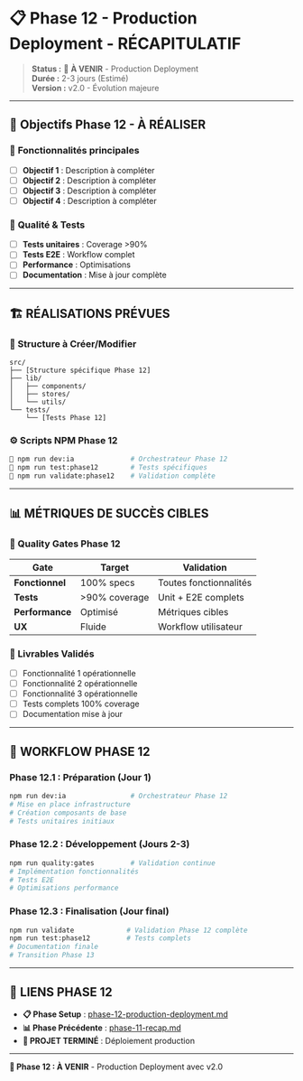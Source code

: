 # 📋 Phase 12 - Production Deployment - RÉCAPITULATIF

> **Status :** 🔄 **À VENIR** - Production Deployment  
> **Durée :** 2-3 jours (Estimé)  
> **Version :** v2.0 - Évolution majeure

---

## 🎯 **Objectifs Phase 12 - À RÉALISER**

### 🎯 **Fonctionnalités principales**

- [ ] **Objectif 1** : Description à compléter
- [ ] **Objectif 2** : Description à compléter
- [ ] **Objectif 3** : Description à compléter
- [ ] **Objectif 4** : Description à compléter

### 🎯 **Qualité & Tests**

- [ ] **Tests unitaires** : Coverage >90%
- [ ] **Tests E2E** : Workflow complet
- [ ] **Performance** : Optimisations
- [ ] **Documentation** : Mise à jour complète

---

## 🏗️ **RÉALISATIONS PRÉVUES**

### **📁 Structure à Créer/Modifier**

```
src/
├── [Structure spécifique Phase 12]
├── lib/
│   ├── components/
│   ├── stores/
│   └── utils/
└── tests/
    └── [Tests Phase 12]
```

### **⚙️ Scripts NPM Phase 12**

```bash
🎯 npm run dev:ia              # Orchestrateur Phase 12
🎯 npm run test:phase12        # Tests spécifiques
🎯 npm run validate:phase12    # Validation complète
```

---

## 📊 **MÉTRIQUES DE SUCCÈS CIBLES**

### **🎯 Quality Gates Phase 12**

| Gate            | Target        | Validation             |
| --------------- | ------------- | ---------------------- |
| **Fonctionnel** | 100% specs    | Toutes fonctionnalités |
| **Tests**       | >90% coverage | Unit + E2E complets    |
| **Performance** | Optimisé      | Métriques cibles       |
| **UX**          | Fluide        | Workflow utilisateur   |

### **🎯 Livrables Validés**

- [ ] Fonctionnalité 1 opérationnelle
- [ ] Fonctionnalité 2 opérationnelle
- [ ] Fonctionnalité 3 opérationnelle
- [ ] Tests complets 100% coverage
- [ ] Documentation mise à jour

---

## 🔄 **WORKFLOW PHASE 12**

### **Phase 12.1 : Préparation (Jour 1)**

```bash
npm run dev:ia                # Orchestrateur Phase 12
# Mise en place infrastructure
# Création composants de base
# Tests unitaires initiaux
```

### **Phase 12.2 : Développement (Jours 2-3)**

```bash
npm run quality:gates         # Validation continue
# Implémentation fonctionnalités
# Tests E2E
# Optimisations performance
```

### **Phase 12.3 : Finalisation (Jour final)**

```bash
npm run validate             # Validation Phase 12 complète
npm run test:phase12         # Tests complets
# Documentation finale
# Transition Phase 13
```

---

## 🔗 **LIENS PHASE 12**

- **📋 Phase Setup** : [phase-12-production-deployment.md](./phase-12-production-deployment.md)
- **📊 Phase Précédente** : [phase-11-recap.md](./phase-11-recap.md)
- **🎉 PROJET TERMINÉ** : Déploiement production

---

**🎯 Phase 12 : À VENIR** - Production Deployment avec v2.0
